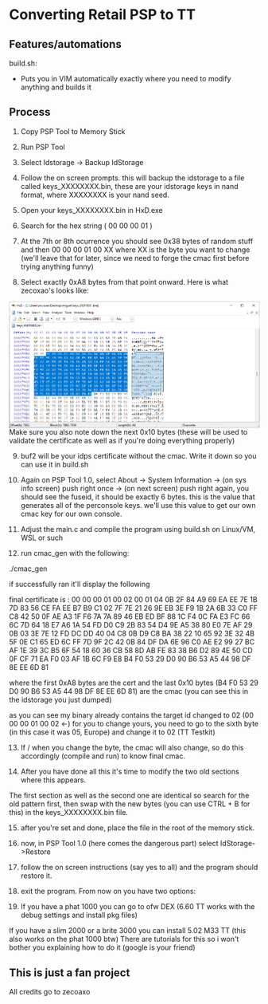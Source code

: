 # Converting Retail PSP to TT

## Features/automations
build.sh:
- Puts you in VIM automatically exactly where you need to modify anything and builds it

## Process
1. Copy PSP Tool to Memory Stick

2. Run PSP Tool

3. Select Idstorage -> Backup IdStorage

4. Follow the on screen prompts. this will backup the idstorage to a file called keys_XXXXXXXX.bin, these are your idstorage keys in nand format, where XXXXXXXX is your nand seed.

5. Open your keys_XXXXXXXX.bin in HxD.exe

6. Search for the hex string ( 00 00 00 01 )

7. At the 7th or 8th ocurrence you should see 0x38 bytes of random stuff and then 00 00 00 01 00 XX where XX is the byte you want to change (we'll leave that for later, since we need to forge the cmac first before trying anything funny)

8. Select exactly 0xA8 bytes from that point onward. Here is what zecoxao's looks like:
<img align="center" src="https://raw.githubusercontent.com/HackZy01/CEX2DEX-PSP/main/sources/zecxao_hxd_screenshot.png"> 
Make sure you also note down the next 0x10 bytes (these will be used to validate the certificate as well as if you're doing everything properly)

9. buf2 will be your idps certificate without the cmac. Write it down so you can use it in build.sh

10. Again on PSP Tool 1.0, select About -> System Information -> (on sys info screen) push right once -> (on next screen) push right again, you should see the fuseid, it should be exactly 6 bytes. this is the value that generates all of the perconsole keys. we'll use this value to get our own cmac key for our own console.

11. Adjust the main.c and compile the program using build.sh on Linux/VM, WSL or such

12. run cmac_gen with the following:

./cmac_gen

if successfully ran it'll display the following

final certificate is :
00 00 00 01 00 02 00 01 04 0B 2F 84 A9 69 EA EE
7E 1B 7D 83 56 CE FA EE B7 B9 C1 02 7F 7E 21 26
9E EB 3E F9 1B 2A 6B 33 C0 FF C8 42 50 0F AE A3
1F F6 7A 7A 89 46 EB ED BF 88 1C F4 0C FA E3 FC
66 6C 7D 64 18 E7 A6 1A 54 FD D0 C9 2B 83 54 D4
9E A5 38 80 E0 7E AF 29 0B 03 3E 7E 12 FD DC DD
40 04 C8 0B D9 C8 BA 38 22 10 65 92 3E 32 4B 5F
0E C1 65 ED 6C FF 7D 9F 2C 42 0B 84 DF DA 6E 96
C0 AE E2 99 27 BC AF 1E 39 3C B5 6F 54 18 60 36
CB 58 8D AB FE 83 38 B6 D2 89 4E 50 CD 0F CF 71
EA F0 03 AF 1B 6C F9 E8 B4 F0 53 29 D0 90 B6 53
A5 44 98 DF 8E EE 6D 81

where the first 0xA8 bytes are the cert and the last 0x10 bytes (B4 F0 53 29 D0 90 B6 53 A5 44 98 DF 8E EE 6D 81) are the cmac (you can see this in the idstorage you just dumped)

as you can see my binary already contains the target id changed to 02 (00 00 00 01 00 02 <-) for you to change yours, you need to go to the sixth byte (in this case it was 05, Europe) and change it to 02 (TT Testkit)

13. If / when you change the byte, the cmac will also change, so do this accordingly (compile and run) to know final cmac.

14. After you have done all this it's time to modify the two old sections where this appears.

The first section as well as the second one are identical so search for the old pattern first, then swap with the new bytes (you can use CTRL + B for this) in the keys_XXXXXXXX.bin file.

15. after you're set and done, place the file in the root of the memory stick.

16. now, in PSP Tool 1.0 (here comes the dangerous part) select IdStorage->Restore

17. follow the on screen instructions (say yes to all) and the program should restore it.

18. exit the program. From now on you have two options:

19. If you have a phat 1000 you can go to ofw DEX (6.60 TT works with the debug settings and install pkg files)

If you have a slim 2000 or a brite 3000 you can install 5.02 M33 TT (this also works on the phat 1000 btw)
There are tutorials for this so i won't bother you explaining how to do it (google is your friend)

## This is just a fan project
All credits go to zecoaxo
